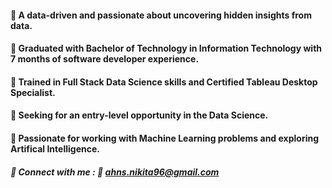 #### :pushpin: A data-driven and passionate about uncovering hidden insights from data. 
#### :pushpin: Graduated with Bachelor of Technology in Information Technology with 7 months of software developer experience. 
#### :pushpin: Trained in Full Stack Data Science skills and Certified Tableau Desktop Specialist. 
#### :pushpin: Seeking for an entry-level opportunity in the Data Science. 
#### :pushpin: Passionate for working with Machine Learning problems and exploring Artifical Intelligence.
##### :pushpin: Connect with me :     :email: ahns.nikita96@gmail.com


<!--
**nikita-soni/nikita-soni** is a ✨ _special_ ✨ repository because its `README.md` (this file) appears on your GitHub profile.

Here are some ideas to get you started:

- 🔭 I’m currently working on ...
- 🌱 I’m currently learning ...
- 👯 I’m looking to collaborate on ...
- 🤔 I’m looking for help with ...
- 💬 Ask me about ...
- 📫 How to reach me: ...
- 😄 Pronouns: ...
- ⚡ Fun fact: ...
-->
